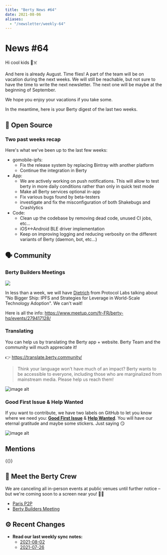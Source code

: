 ```yaml
---
title: "Berty News #64"
date: 2021-08-06
aliases:
  - "/newsletter/weekly-64"
---
```


# News #64

Hi cool kids 🏴☠️

And here is already August. Time flies! A part of the team will be on vacation during the next weeks. We will still be reachable, but not sure to have the time to write the next newsletter. The next one will be maybe at the beginning of September.

We hope you enjoy your vacations if you take some.

In the meantime, here is your Berty digest of the last two weeks.


## 🚀 Open Source


### Two past weeks recap

Here's what we've been up to the last few weeks:

* gomobile-ipfs:
    * Fix the release system by replacing Bintray with another platform
    * Continue the integration in Berty
* App:
    * We are actively working on push notifications. This will allow to test berty in more daily conditions rather than only in quick test mode
    * Make all Berty services optional in-app
    * Fix various bugs found by beta-testers
    * investigate and fix the misconfiguration of both Shakebugs and Crashlytics
* Code:
    * Clean up the codebase by removing dead code, unused CI jobs, etc...
    * iOS<->Android BLE driver implementation
    * Keep on improving logging and reducing verbosity on the different variants of Berty (daemon, bot, etc...)


## 🗣️ Community


### Berty Builders Meetings


![](https://i.imgur.com/DJgQqTO.png)

In less than a week, we will have [Dietrich](https://twitter.com/dietrich) from Protocol Labs talking about "No Bigger Ship: IPFS and Strategies for Leverage in World-Scale Technology Adoption". We can't wait!

Here is all the info: https://www.meetup.com/fr-FR/berty-hq/events/279417128/


### Translating

You can help us by translating the Berty app + website. Berty Team and the community will much appreciate it!

👉 https://translate.berty.community/

> Think your language won't have much of an impact? Berty wants to be accessible to everyone, including those who are marginalized from mainstream media. Please help us reach them!

![image alt](https://media.giphy.com/media/26BRDvCpnEukGhmHC/giphy.gif)

### Good First Issue & Help Wanted

If you want to contribute, we have two labels on GitHub to let you know where we need you: [**Good First Issue**](https://github.com/issues?q=is%3Aissue+is%3Aopen+org%3Aberty+label%3A%22good+first+issue%22+sort%3Aupdated-desc) & [**Help Wanted**](https://github.com/issues?q=is%3Aissue+is%3Aopen+org%3Aberty+label%3A%22help+wanted%22+sort%3Aupdated-desc+). You will have our eternal gratitude and maybe some stickers. Just saying 😏

![image alt](https://media.giphy.com/media/14jQC2AONxNBHq/giphy.gif)

## Mentions


{{<tweet id="1421437005242769413">}}



## 🎉 Meet the Berty Crew

We are canceling all in-person events at public venues until further notice – but we're coming soon to a screen near you! 🚧🚧

* [Paris P2P](https://p2p.paris/)
* [Berty Builders Meeting](https://www.meetup.com/berty-hq/)

## ⚙️ Recent Changes

* **Read our last weekly sync notes:**
    * [2021-08-02](https://github.com/berty/community/blob/master/meeting-notes/2021/Q2/2021-08-02--staff-team-weekly-sync.md)
    * [2021-07-26](https://github.com/berty/community/blob/master/meeting-notes/2021/Q2/2021-07-26--staff-team-weekly-sync.md)

